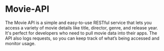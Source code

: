 # Movie-API
 The Movie API is a simple and easy-to-use RESTful service that lets you access a variety of movie details like title, director, genre, and release year. It's perfect for developers who need to pull movie data into their apps. The API also logs requests, so you can keep track of what’s being accessed and monitor usage.
